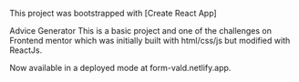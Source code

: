 This project was bootstrapped with [Create React App]

Advice Generator This is a basic project and one of the challenges on Frontend mentor which was initially built with html/css/js but modified with ReactJs.

Now available in a deployed mode at form-vald.netlify.app.
